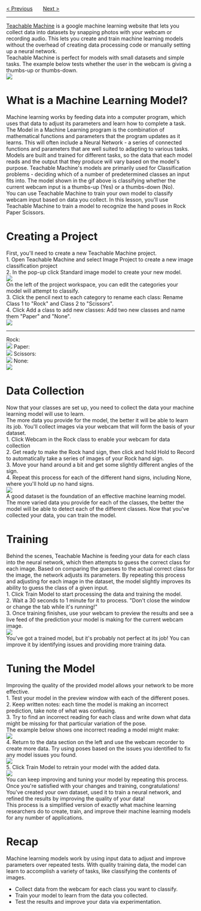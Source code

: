 <a href="/v3/ML-Intro/Neuronal-Networks.md">&lt; Previous</a>
&nbsp;&nbsp;&nbsp;&nbsp;&nbsp;
<a href="/v3/ML-Intro/Running-Your-Model.md">Next &gt;</a>
<hr>
<a href="https://teachablemachine.withgoogle.com/">Teachable Machine</a> is a google machine learning website that lets you collect data into datasets by snapping photos with your webcam or recording audio. This lets you create and train machine learning models without the overhead of creating data processing code or manually setting up a neural network.
<br>
Teachable Machine is perfect for models with small datasets and simple tasks. The example below tests whether the user in the webcam is giving a thumbs-up or thumbs-down.
<br>
<img src="https://i.imgur.com/zhWxQdI.gif">
<h1>What is a Machine Learning Model?</h1>
Machine learning works by feeding data into a computer program, which uses that data to adjust its parameters and learn how to complete a task.
<br>
The Model in a Machine Learning program is the combination of mathematical functions and parameters that the program updates as it learns. This will often include a Neural Network - a series of connected functions and parameters that are well suited to adapting to various tasks.
<br>
Models are built and trained for different tasks, so the data that each model reads and the output that they produce will vary based on the model's purpose. Teachable Machine's models are primarily used for Classification problems - deciding which of a number of predetermined classes an input fits into. The model shown in the gif above is classifying whether the current webcam input is a thumbs-up (Yes) or a thumbs-down (No).
<br>
You can use Teachable Machine to train your own model to classify webcam input based on data you collect. In this lesson, you'll use Teachable Machine to train a model to recognize the hand poses in Rock Paper Scissors.
<h1>Creating a Project</h1>
First, you'll need to create a new Teachable Machine project.
<br>
1. Open Teachable Machine and select Image Project to create a new image classification project
<br>
2. In the pop-up click Standard image model to create your new model.
<br>
<img src="https://i.imgur.com/shGOxgu.jpg">
<br>
On the left of the project workspace, you can edit the categories your model will attempt to classify.
<br>
3. Click the pencil next to each category to rename each class:
Rename Class 1 to "Rock" and Class 2 to "Scissors".
<br>
4. Click Add a class to add new classes: Add two new classes and name them "Paper" and "None".
<br>
<img src="https://i.imgur.com/4QvmNqF.jpg">
<hr>
Rock:
<br>
<img src="https://i.imgur.com/2W9cDdQ.jpg">
Paper:
<br>
<img src="https://i.imgur.com/TcF8tZG.jpg">
Scissors:
<br>
<img src="https://i.imgur.com/DDBRh1Y.jpg">
None:
<br>
<img src="https://i.imgur.com/pMqCity.jpg">
<h1>Data Collection</h1>
Now that your classes are set up, you need to collect the data your machine learning model will use to learn.
<br>
The more data you provide for the model, the better it will be able to learn its job. You'll collect images via your webcam that will form the basis of your dataset.
<br>
1. Click Webcam in the Rock class to enable your webcam for data collection
<br>
2. Get ready to make the Rock hand sign, then click and hold Hold to Record to automatically take a series of images of your Rock hand sign. 
<br>
3. Move your hand around a bit and get some slightly different angles of the sign.
<br>
4. Repeat this process for each of the different hand signs, including None, where you'll hold up no hand signs.
<br>
<img src="https://i.imgur.com/v3KKJaS.gif">
<br>
A good dataset is the foundation of an effective machine learning model. The more varied data you provide for each of the classes, the better the model will be able to detect each of the different classes. Now that you've collected your data, you can train the model.
<h1>Training</h1>
Behind the scenes, Teachable Machine is feeding your data for each class into the neural network, which then attempts to guess the correct class for each image. Based on comparing the guesses to the actual correct class for the image, the network adjusts its parameters. By repeating this process and adjusting for each image in the dataset, the model slightly improves its ability to guess the class of a given input.
<br>
1. Click Train Model to start processing the data and training the model. 
<br>
2. Wait a 30 seconds to 1 minute for it to process. "Don't close the window or change the tab while it's running!"
<br>
3. Once training finishes, use your webcam to preview the results and see a live feed of the prediction your model is making for the current webcam image.
<br>
<img src="https://i.imgur.com/TuxDBa0.jpg">
<br>
You've got a trained model, but it's probably not perfect at its job! You can improve it by identifying issues and providing more training data.
<h1>Tuning the Model</h1>
Improving the quality of the provided model allows your network to be more effective.
<br>
1. Test your model in the preview window with each of the different poses.
<br>
2. Keep written notes: each time the model is making an incorrect prediction, take note of what was confusing.
<br>
3. Try to find an incorrect reading for each class and write down what data might be missing for that particular variation of the pose.
<br>
The example below shows one incorrect reading a model might make:
<br>
<img src="https://i.imgur.com/5FtfyO8.jpg">
<br>
4. Return to the data section on the left and use the webcam recorder to create more data. Try using poses based on the issues you identified to fix any model issues you found.
<br>
<img src="https://i.imgur.com/0UEfuMK.jpg">
<br>
5. Click Train Model to retrain your model with the added data.
<br>
<img src="https://i.imgur.com/HeKV8da.jpg">
<br>
You can keep improving and tuning your model by repeating this process. Once you're satisfied with your changes and training, congratulations! You've created your own dataset, used it to train a neural network, and refined the results by improving the quality of your data!
<br>
This process is a simplified version of exactly what machine learning researchers do to create, train, and improve their machine learning models for any number of applications.
<h1>Recap</h1>
Machine learning models work by using input data to adjust and improve parameters over repeated tests. With quality training data, the model can learn to accomplish a variety of tasks, like classifying the contents of images.
<ul>
  <li>Collect data from the webcam for each class you want to classify.</li>
  <li>Train your model to learn from the data you collected.</li>
  <li>Test the results and improve your data via experimentation.</li>
</ul>
